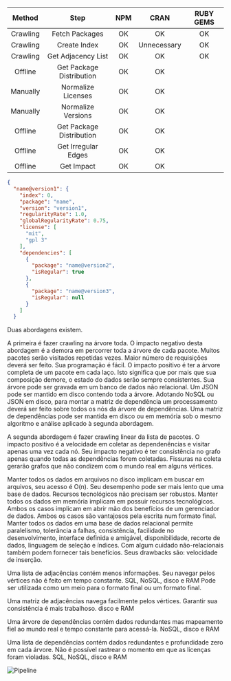 |  Method  |           Step           |     NPM     |     CRAN    |  RUBY GEMS  |
|:--------:|:------------------------:|:-----------:|:-----------:|:-----------:|
| Crawling |           Fetch Packages |      OK     |      OK     |      OK     |
| Crawling |             Create Index |      OK     | Unnecessary |      OK     |
| Crawling |       Get Adjacency List |      OK     |      OK     |      OK     |
| Offline  | Get Package Distribution |      OK     |      OK     |             |
| Manually |       Normalize Licenses |      OK     |      OK     |             |
| Manually |       Normalize Versions |      OK     |      OK     |             |
| Offline  | Get Package Distribution |      OK     |      OK     |             |
| Offline  |      Get Irregular Edges |      OK     |      OK     |             |
| Offline  |               Get Impact |      OK     |      OK     |             |

```json
{
  "name@version1": {
    "index": 0,
    "package": "name",
    "version": "version1",
    "regularityRate": 1.0,
    "globalRegularityRate": 0.75,
    "license": [
      "mit",
      "gpl 3"
    ],
    "dependencies": [
      {
        "package": "name@version2",
        "isRegular": true
      },
      {
        "package": "name@version3",
        "isRegular": null
      }
    ]
  }
```

Duas abordagens existem.

A primeira é fazer crawling na árvore toda.
O impacto negativo desta abordagem é a demora em percorrer toda a árvore de cada pacote.
Muitos pacotes serão visitados repetidas vezes.
Maior número de requisições deverá ser feito.
Sua programação é fácil.
O impacto positivo é ter a árvore completa de um pacote em cada laço. Isto significa que por mais que sua composição demore, o estado do dados serão sempre consistentes.
Sua árvore pode ser gravada em um banco de dados não relacional.
Um JSON pode ser mantido em disco contendo toda a árvore.
Adotando NoSQL ou JSON em disco, para montar a matriz de dependência um processamento deverá ser feito sobre todos os nós da árvore de dependências.
Uma matriz de dependências pode ser mantida em disco ou em memória sob o mesmo algoritmo e análise aplicado à segunda abordagem.

A segunda abordagem é fazer crawling linear da lista de pacotes.
O impacto positivo é a velocidade em coletar as dependenências e visitar apenas uma vez cada nó.
Seu impacto negativo é ter consistência no grafo apenas quando todas as dependências forem coletadas. Fissuras na coleta gerarão grafos que não condizem com o mundo real em alguns vértices.

Manter todos os dados em arquivos no disco implicam em buscar em arquivos, seu acesso é O(n). Seu desempenho pode ser mais lento que uma base de dados. Recursos tecnológicos não precisam ser robustos.
Manter todos os dados em memória implicam em possuir recursos tecnológicos.
Ambos os casos implicam em abrir mão dos benefícios de um gerenciador de dados.
Ambos os casos são vantajosos pela escrita num formato final.
Manter todos os dados em uma base de dados relacional permite paralelismo, tolerância a falhas, consistência, facilidade no desenvolvimento, interface definida e amigável, disponibilidade, recorte de dados, linguagem de seleção e índices.
Com algum cuidado não-relacionais também podem fornecer tais benefícios.
Seus drawbacks são: velocidade de inserção.

Uma lista de adjacências contém menos informações. Seu navegar pelos vértices não é feito em tempo constante.
SQL, NoSQL, disco e RAM
Pode ser utilizada como um meio para o formato final ou um formato final.

Uma matriz de adjacências navega facilmente pelos vértices. Garantir sua consistência é mais trabalhoso.
disco e RAM

Uma árvore de dependências contém dados redundantes mas mapeamento fiel ao mundo real e tempo constante para acessá-la.
NoSQL, disco e RAM

Uma lista de dependências contém dados redundantes e profundidade zero em cada árvore. Não é possível rastrear o momento em que as licenças foram violadas.
SQL, NoSQL, disco e RAM

![Pipeline](https://github.com/rmeloca/LicensesAnalysis/blob/master/PipelineLicencesAnalysis.png)

